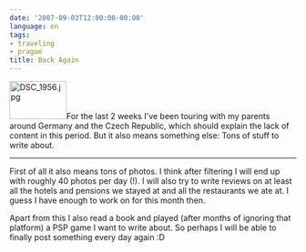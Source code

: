 ```yaml
---
date: '2007-09-03T12:00:00-00:00'
language: en
tags:
- traveling
- prague
title: Back Again
---
```



<a class="left" href="http://www.flickr.com/photos/zerok/1312957652/" title="Photo Sharing"><img src="http://farm2.static.flickr.com/1203/1312957652_0d4575a069_t.jpg" width="100" height="67" alt="DSC_1956.jpg" /></a>For the last 2 weeks I've been touring with my parents around Germany and the Czech Republic, which should explain the lack of content in this period. But it also means something else: Tons of stuff to write about.

-------------------------------

First of all it also means tons of photos. I think after filtering I will end up with roughly 40 photos per day (!). I will also try to write reviews on at least all the hotels and pensions we stayed at and all the restaurants we ate at. I guess I have enough to work on for this month then. 

Apart from this I also read a book and played (after months of ignoring that platform) a PSP game I want to write about. So perhaps I will be able to finally post something every day again :D
